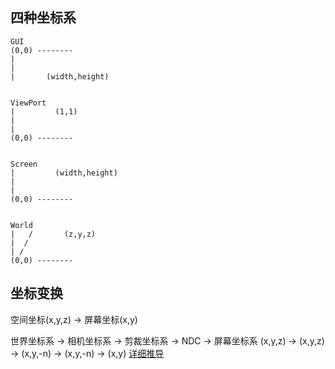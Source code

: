 ## 四种坐标系
```
GUI         
(0,0) --------
|
|
|       (width,height)


ViewPort
|         (1,1)
|
|
(0,0) --------


Screen
|         (width,height)
|
|
(0,0) --------


World
|   /       (z,y,z)
|  /
| /
(0,0) --------
```
## 坐标变换
空间坐标(x,y,z) -> 屏幕坐标(x,y)

世界坐标系 -> 相机坐标系 -> 剪裁坐标系 ->  NDC      -> 屏幕坐标系
(x,y,z)   -> (x,y,z)   -> (x,y,-n)  ->  (x,y,-n) -> (x,y)
[详细推导](https://blog.csdn.net/wangdingqiaoit/article/details/51589825)



